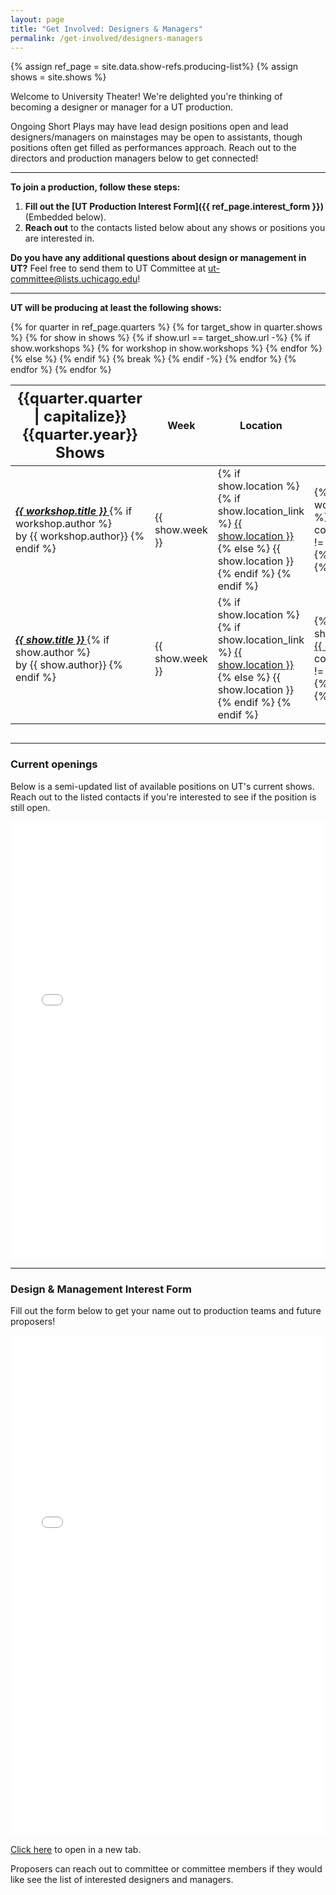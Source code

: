 ```yaml
---
layout: page
title: "Get Involved: Designers & Managers"
permalink: /get-involved/designers-managers
---
```


{% assign ref_page = site.data.show-refs.producing-list%}
{% assign shows = site.shows %}

Welcome to University Theater! We're delighted you're thinking of becoming a designer or manager for a UT production. 

Ongoing Short Plays may have lead design positions open and lead designers/managers on mainstages may be open to assistants, though positions often get filled as performances approach. Reach out to the directors and production managers below to get connected!

---

**To join a production, follow these steps:**

1. **Fill out the [UT Production Interest Form]({{ ref_page.interest_form }})** (Embedded below).
2. **Reach out** to the contacts listed below about any shows or positions you are interested in.

**Do you have any additional questions about design or management in UT?** Feel free to send them to UT Committee at [ut-committee@lists.uchicago.edu](mailto:ut-committee@lists.uchicago.edu)!

---

**UT will be producing at least the following shows:**

<div style="overflow-x:auto;">
<table class="table table-striped table-bordered">
{% for quarter in ref_page.quarters %}
    <thead>
        <tr>
            <th style="font-size: 1.5em"> {{quarter.quarter | capitalize}} {{quarter.year}} Shows </th>
            <th> Week </th>
            <th> Location </th>
            <th> Production Contact </th>
        </tr>
    </thead>
    <tbody>
        {% for target_show in quarter.shows %} 
        {% for show in shows %} 
        {% if show.url == target_show.url -%}
            {% if show.workshops %}
                {% for workshop in show.workshops %}
                    <tr>
                        <td> <em> <strong> <a href="{{ show.url }}"> {{ workshop.title }} </a> </strong> </em> 
                            {% if workshop.author %} <br> by {{ workshop.author}} {% endif %} </td>
                        <td> {{ show.week }} </td>
                        <td> {% if show.location %}
                            {% if show.location_link %}
                                <a href="{{ show.location_link }}"> {{ show.location }} </a>
                            {% else %}
                                {{ show.location }} 
                            {% endif %} {% endif %} </td>
                        <td> {% for contact in workshop.production_contact %}
                            <a href="mailto:{{ contact.email }}"> {{ contact.name }} </a> 
                            {% if contact.role and contact.role != nil %} ({{ contact.role }}) {% endif %} 
                            <br> {% endfor %} </td>
                    </tr>
                {% endfor %}
            {% else %}
                <tr>
                    <td> <em> <strong> <a href="{{ show.url }}"> {{ show.title }} </a> </strong> </em> 
                        {% if show.author %} <br> by {{ show.author}} {% endif %} </td>
                    <td> {{ show.week }} </td>
                    <td> {% if show.location %}
                        {% if show.location_link %}
                            <a href="{{ show.location_link }}"> {{ show.location }} </a>
                        {% else %}
                            {{ show.location }} 
                        {% endif %} {% endif %} </td>
                    <td> {% for contact in show.production_contact %}
                        <a href="mailto:{{ contact.email }}"> {{ contact.name }} </a> 
                        {% if contact.role and contact.role != nil %} ({{ contact.role }}) {% endif %} 
                        <br> {% endfor %} </td>
                </tr>
            {% endif %}
            {% break %} 
        {% endif -%} 
        {% endfor %} 
        {% endfor %}
    </tbody>
{% endfor %}
</table>
</div>

---

### Current openings

Below is a semi-updated list of available positions on UT's current shows. Reach out to the listed contacts if you're interested to see if the position is still open.

<iframe src="{{ ref_page.current_openings }}headers=false&chrome=false" style="width:100%" height="700" frameborder="0" marginheight="0" marginwidth="0">Loading…></iframe>

---

### Design & Management Interest Form

Fill out the form below to get your name out to production teams and future proposers! 

<iframe src="{{ ref_page.interest_form }}" style="width:100%" height="800" frameborder="0" marginheight="0" marginwidth="0">Loading…</iframe>

<a href="{{ ref_page.interest_form }}" target="_blank">Click here</a> to open in a new tab.

Proposers can reach out to committee or committee members if they would like see the list of interested designers and managers.